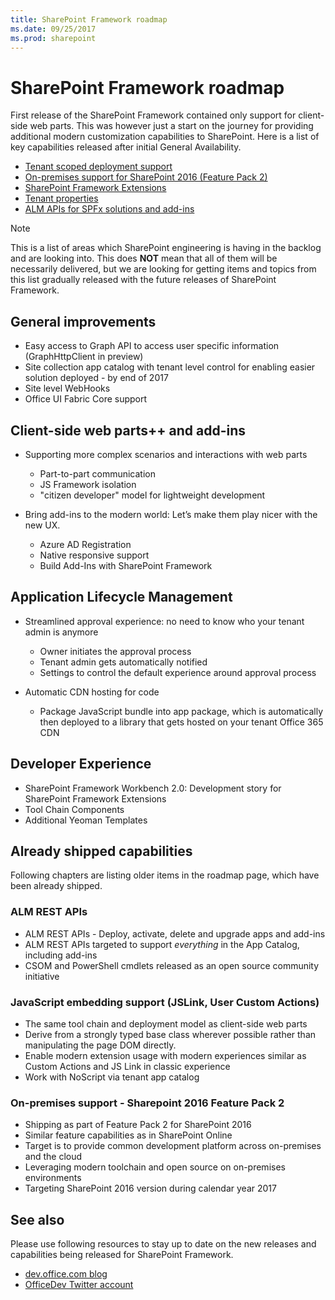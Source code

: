 ```yaml
---
title: SharePoint Framework roadmap
ms.date: 09/25/2017
ms.prod: sharepoint
---
```



# SharePoint Framework roadmap

First release of the SharePoint Framework contained only support for client-side web parts. This was however just a start on the journey for providing additional modern customization capabilities to SharePoint. Here is a list of key capabilities released after initial General Availability.

- [Tenant scoped deployment support](./tenant-scoped-deployment.md)
- [On-premises support for SharePoint 2016 (Feature Pack 2)](./sharepoint-2016-support.md)
- [SharePoint Framework Extensions](./extensions/overview-extensions.md)
- [Tenant properties](./tenant-properties.md)
- [ALM APIs for SPFx solutions and add-ins](../apis/alm-api-for-spfx-add-ins.md)


> [!NOTE]
> This is a list of areas which SharePoint engineering is having in the backlog and are looking into. This does **NOT** mean that all of them will be necessarily delivered, but we are looking for getting items and topics from this list gradually released with the future releases of SharePoint Framework.

## General improvements

- Easy access to Graph API to access user specific information (GraphHttpClient in preview)
- Site collection app catalog with tenant level control for enabling easier solution deployed - by end of 2017
- Site level WebHooks
- Office UI Fabric Core support

## Client-side web parts++ and add-ins

- Supporting more complex scenarios and interactions with web parts
    - Part-to-part communication
	- JS Framework isolation
    - "citizen developer" model for lightweight development

- Bring add-ins to the modern world: Let’s make them play nicer with the new UX. 
    - Azure AD Registration
    - Native responsive support
    - Build Add-Ins with SharePoint Framework


## Application Lifecycle Management

- Streamlined approval experience: no need to know who your tenant admin is anymore
    - Owner initiates the approval process
    - Tenant admin gets automatically notified 
    - Settings to control the default experience around approval process

- Automatic CDN hosting for code
    - Package JavaScript bundle into app package, which is automatically then deployed to a library that gets hosted on your tenant Office 365 CDN

## Developer Experience
- SharePoint Framework Workbench 2.0: Development story for SharePoint Framework Extensions
- Tool Chain Components
- Additional Yeoman Templates

## Already shipped capabilities

Following chapters are listing older items in the roadmap page, which have been already shipped.

### ALM REST APIs

- ALM REST APIs - Deploy, activate, delete and upgrade apps and add-ins
- ALM REST APIs targeted to support *everything* in the App Catalog, including add-ins
- CSOM and PowerShell cmdlets released as an open source community initiative

### JavaScript embedding support (JSLink, User Custom Actions) 

- The same tool chain and deployment model as client-side web parts
- Derive from a strongly typed base class wherever possible rather than manipulating the page DOM directly.
- Enable modern extension usage with modern experiences similar as Custom Actions and JS Link in classic experience
- Work with NoScript via tenant app catalog

### On-premises support - Sharepoint 2016 Feature Pack 2

- Shipping as part of Feature Pack 2 for SharePoint 2016
- Similar feature capabilities as in SharePoint Online
- Target is to provide common development platform across on-premises and the cloud
- Leveraging modern toolchain and open source on on-premises environments
- Targeting SharePoint 2016 version during calendar year 2017


## See also
Please use following resources to stay up to date on the new releases and capabilities being released for SharePoint Framework.

* [dev.office.com blog](https://dev.office.com/blogs)
* [OfficeDev Twitter account](https://twitter.com/officedev)
